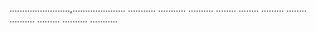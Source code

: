 ........................,.....................
...........
...........
..........
........
........
.........
........
..........
.........
..........
...........
